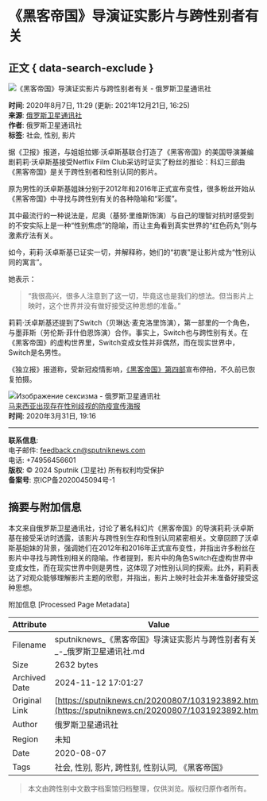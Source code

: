# 《黑客帝国》导演证实影片与跨性别者有关

## 正文 { data-search-exclude }


![《黑客帝国》导演证实影片与跨性别者有关 - 俄罗斯卫星通讯社](https://cdn.sputniknews.cn/img/103028/81/1030288167_23:0:1177:649_600x0_80_0_0_09eac2f8e7ff709255466db3ec8a4719.jpg.webp)

**时间**: 2020年8月7日, 11:29 (更新: 2021年12月21日, 16:25)  
**来源**: [俄罗斯卫星通讯社](https://sputniknews.cn/20200807/1031923892.html)  
**作者**: 俄罗斯卫星通讯社  
**标签**: 社会, 性别, 影片

据《卫报》报道，与姐姐拉娜·沃卓斯基联合打造了《黑客帝国》的美国导演兼编剧莉莉·沃卓斯基接受Netflix Film Club采访时证实了粉丝的推论：科幻三部曲《黑客帝国》是关于跨性别者和性别认同的影片。  

原为男性的沃卓斯基姐妹分别于2012年和2016年正式宣布变性，很多粉丝开始从《黑客帝国》中寻找与跨性别有关的各种隐喻和“彩蛋”。  

其中最流行的一种说法是，尼奥（基努·里维斯饰演）与自己的理智对抗时感受到的不安实际上是一种“性别焦虑”的隐喻，而让主角看到真实世界的“红色药丸”则与激素疗法有关。  

如今，莉莉·沃卓斯基已证实一切，并解释称，她们的“初衷”是让影片成为“性别认同的寓言”。  

她表示：

> “我很高兴，很多人注意到了这一切，毕竟这也是我们的想法。但当影片上映时，这个世界并没有做好接受这种思想的准备。”  

莉莉·沃卓斯基还提到了Switch（贝琳达·麦克洛里饰演），第一部里的一个角色，与墨菲斯（劳伦斯·菲什伯恩饰演）合作。事实上，Switch也与跨性别有关。在《黑客帝国》的虚构世界里，Switch变成女性并非偶然，而在现实世界中，Switch是名男性。  

《独立报》报道称，受新冠疫情影响，[《黑客帝国》第四部](http://sputniknews.cn/entertainment/20200603/1031567180.html)宣布停拍，不久前已恢复拍摄。  

![Изображение сексизма  - 俄罗斯卫星通讯社](https://cdn.sputniknews.cn/img/102785/85/1027858505_0:74:1999:953_600x0_80_0_0_4c89685c7eeea9d467e208a8dde58af8.jpg.webp)  
[马来西亚出现存在性别歧视的防疫宣传海报](/20200331/1031125020.html "马来西亚出现存在性别歧视的防疫宣传海报")  
**时间**: 2020年3月31日, 19:16

---

**联系信息**:  
电子邮件: feedback.cn@sputniknews.com  
电话: +74956456601  
**版权**: © 2024 Sputnik (卫星社) 所有权利均受保护  
**备案号**: 京ICP备2020045094号-1  

## 摘要与附加信息

<!-- tcd_abstract -->
本文来自俄罗斯卫星通讯社，讨论了著名科幻片《黑客帝国》的导演莉莉·沃卓斯基在接受采访时透露，该影片与跨性别生存和性别认同紧密相关。文章回顾了沃卓斯基姐妹的背景，强调她们在2012年和2016年正式宣布变性，并指出许多粉丝在影片中寻找与跨性别相关的隐喻。作者提到，影片中的角色Switch在虚构世界中变成女性，而在现实世界中则是男性，这体现了对性别认同的探索。此外，莉莉表达了对观众能够理解影片主题的欣慰，并指出，影片上映时社会并未准备好接受这种思想。
<!-- tcd_abstract_end -->

附加信息 [Processed Page Metadata]

| Attribute       | Value                                  |
|-----------------|----------------------------------------|
| Filename        | sputniknews_《黑客帝国》导演证实影片与跨性别者有关_-_俄罗斯卫星通讯社.md                             |
| Size            | 2632 bytes                           |
| Archived Date   | 2024-11-12 17:01:27                             |
| Original Link   | [https://sputniknews.cn/20200807/1031923892.html](https://sputniknews.cn/20200807/1031923892.html)                       |
| Author          | 俄罗斯卫星通讯社                               |
| Region          | 未知                               |
| Date            | 2020-08-07                                 |
| Tags            | 社会, 性别, 影片, 跨性别, 性别认同, 《黑客帝国》                                 |
>
> 本文由跨性别中文数字档案馆归档整理，仅供浏览。版权归原作者所有。
>